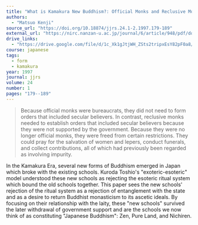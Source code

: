 ```yaml
---
title: "What is Kamakura New Buddhism?: Official Monks and Reclusive Monks"
authors:
  - "Matsuo Kenji"
source_url: "https://doi.org/10.18874/jjrs.24.1-2.1997.179-189"
external_url: "https://nirc.nanzan-u.ac.jp/journal/6/article/948/pdf/download"
drive_links:
  - "https://drive.google.com/file/d/1c_Xk1gJtjWH_ZSts2tripxEsY82pF0a8/view?usp=sharing"
course: japanese
tags:
  - form
  - kamakura
year: 1997
journal: jjrs
volume: 24
number: 1
pages: "179--189" 
---
```


> Because official monks were
bureaucrats, they did not need to form orders that included secular
believers. In contrast, reclusive monks needed to establish orders that
included secular believers because they were not supported by the 
government. Because they were no longer official monks, they were 
freed from certain restrictions.
They could pray for the 
salvation of women and lepers, conduct funerals, and collect contributions, all of which had previously been regarded as involving impurity.

In the Kamakura Era, several new forms of Buddhism emerged in Japan which broke with the existing schools.
Kuroda Toshio's "exoteric-esoteric" model understood these new schools as rejecting the esoteric ritual system which bound the old schools together.
This paper sees the new schools' rejection of the ritual system as a rejection of entanglement with the state and as a desire to return Buddhist monasticism to its ascetic ideals.
By focusing on their relationship with the laity, these "new schools" survived the later withdrawal of government support and are the schools we now think of as constituting "Japanese Buddhism": Zen, Pure Land, and Nichiren.
